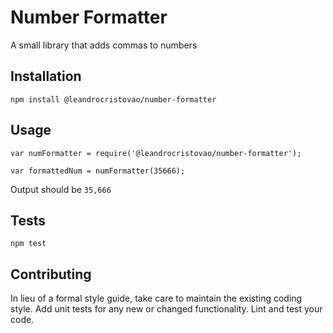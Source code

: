 Number Formatter
=========

A small library that adds commas to numbers

## Installation

  `npm install @leandrocristovao/number-formatter`

## Usage

    var numFormatter = require('@leandrocristovao/number-formatter');

    var formattedNum = numFormatter(35666);
  
  
  Output should be `35,666`


## Tests

  `npm test`

## Contributing

In lieu of a formal style guide, take care to maintain the existing coding style. Add unit tests for any new or changed functionality. Lint and test your code.
